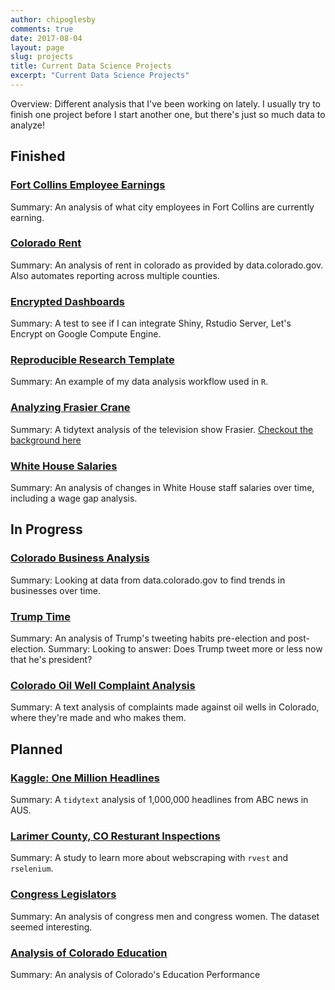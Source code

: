 ```yaml
---
author: chipoglesby
comments: true
date: 2017-08-04
layout: page
slug: projects
title: Current Data Science Projects
excerpt: "Current Data Science Projects"
---
```

Overview: Different analysis that I've been working on lately. I usually try to finish one project
before I start another one, but there's just so much data to analyze!

## Finished
### [Fort Collins Employee Earnings](http://www.chipoglesby.com/fortCollinsEmployeeEarnings/)
Summary: An analysis of what city employees in Fort Collins are currently earning.
### [Colorado Rent](http://www.chipoglesby.com/coloradoRent/analysis/)
Summary: An analysis of rent in colorado as provided by data.colorado.gov. Also automates reporting across multiple counties.
### [Encrypted Dashboards](https://github.com/chipoglesby/encryptedDashboard)
Summary: A test to see if I can integrate Shiny, Rstudio Server, Let's Encrypt on Google Compute Engine.
### [Reproducible Research Template](https://github.com/chipoglesby/reproducibleResearchTemplate)
Summary: An example of my data analysis workflow used in `R`.
### [Analyzing Frasier Crane](https://www.chipoglesby.com/frasier/)
Summary: A tidytext analysis of the television show Frasier. [Checkout the background here](http://www.chipoglesby.com/2018/04/getting-and-cleaning-data/)
### [White House Salaries](http://www.chipoglesby.com/whiteHouseSalaries/)
Summary: An analysis of changes in White House staff salaries over time, including a wage gap analysis.

## In Progress
### [Colorado Business Analysis](https://github.com/chipoglesby/coloradoBusinesses)
Summary: Looking at data from data.colorado.gov to find trends in businesses over time.
### [Trump Time](https://github.com/chipoglesby/trumpTime)
Summary: An analysis of Trump's tweeting habits pre-election and post-election. 
Summary: Looking to answer: Does Trump tweet more or less now that he's president?
### [Colorado Oil Well Complaint Analysis](https://github.com/chipoglesby/coloradoOilWellComplaints)
Summary: A text analysis of complaints made against oil wells in Colorado, where they're made and who makes them.

## Planned
### [Kaggle: One Million Headlines](https://github.com/chipoglesby/kaggleOneMillionHeadlines)
Summary: A `tidytext` analysis of 1,000,000 headlines from ABC news in AUS.
### [Larimer County, CO Resturant Inspections](https://github.com/chipoglesby/larimerCountyRestaurantInspections)
Summary: A study to learn more about webscraping with `rvest` and `rselenium`.
### [Congress Legislators](https://github.com/chipoglesby/congressLegislators)
Summary: An analysis of congress men and congress women. The dataset seemed interesting.
### [Analysis of Colorado Education](https://github.com/chipoglesby/ColoradoEducation)
Summary: An analysis of Colorado's Education Performance
